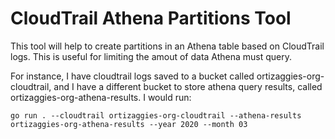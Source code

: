 # CloudTrail Athena Partitions Tool

This tool will help to create partitions in an Athena table based on CloudTrail
logs. This is useful for limiting the amout of data Athena must query.

For instance, I have cloudtrail logs saved to a bucket called
ortizaggies-org-cloudtrail, and I have a different bucket to store athena query
results, called ortizaggies-org-athena-results. I would run:

```
go run . --cloudtrail ortizaggies-org-cloudtrail --athena-results ortizaggies-org-athena-results --year 2020 --month 03
```
